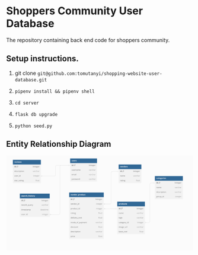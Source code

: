 # Shoppers Community User Database

The repository containing back end code for shoppers community.

## Setup instructions.

1. git clone `git@github.com:tomutanyi/shopping-website-user-database.git`

2. `pipenv install && pipenv shell`

3. `cd server`

4. `flask db upgrade`

5. `python seed.py`

## Entity Relationship Diagram

![ERD diagram](erd.png)